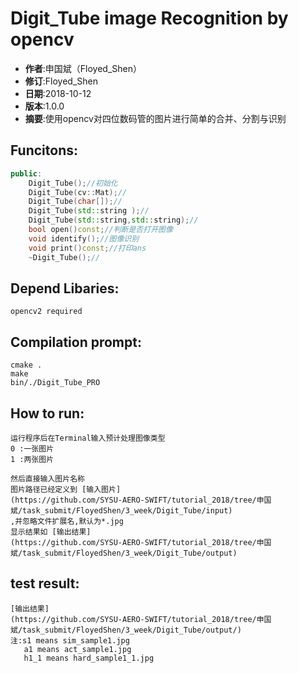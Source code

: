 Digit_Tube image Recognition by opencv
======================================

- **作者**:申国斌（Floyed_Shen）
- **修订**:Floyed_Shen
- **日期**:2018-10-12
- **版本**:1.0.0
- **摘要**:使用opencv对四位数码管的图片进行简单的合并、分割与识别

Funcitons:
-------------
```cpp
public:
    Digit_Tube();//初始化
    Digit_Tube(cv::Mat);//
    Digit_Tube(char[]);//
    Digit_Tube(std::string );//
    Digit_Tube(std::string,std::string);//
    bool open()const;//判断是否打开图像
    void identify();//图像识别
    void print()const;//打印ans
    ~Digit_Tube();//
```
Depend Libaries:
-----------------
    opencv2 required

Compilation prompt:
---------------------
    cmake .
    make
    bin/./Digit_Tube_PRO

How to run:
--------------------
    运行程序后在Terminal输入预计处理图像类型
    0 :一张图片
    1 :两张图片

    然后直接输入图片名称
    图片路径已经定义到 [输入图片]
    (https://github.com/SYSU-AERO-SWIFT/tutorial_2018/tree/申国斌/task_submit/FloyedShen/3_week/Digit_Tube/input)
    ,并忽略文件扩展名,默认为*.jpg
    显示结果如 [输出结果]
    (https://github.com/SYSU-AERO-SWIFT/tutorial_2018/tree/申国斌/task_submit/FloyedShen/3_week/Digit_Tube/output)

test result:
---------------
    [输出结果]
    (https://github.com/SYSU-AERO-SWIFT/tutorial_2018/tree/申国斌/task_submit/FloyedShen/3_week/Digit_Tube/output/)
    注:s1 means sim_sample1.jpg
       a1 means act_sample1.jpg
       h1_1 means hard_sample1_1.jpg
